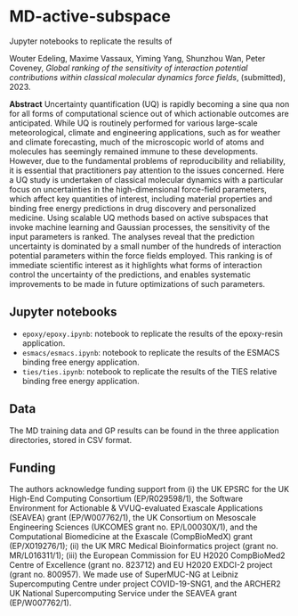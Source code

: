 # MD-active-subspace

Jupyter notebooks to replicate the results of 

Wouter Edeling, Maxime Vassaux, Yiming Yang, Shunzhou Wan, Peter Coveney, *Global ranking of the sensitivity of interaction potential contributions within classical molecular dynamics force fields*, (submitted), 2023.

**Abstract**
Uncertainty quantification (UQ) is rapidly becoming a sine qua non for all forms of computational science out of which actionable outcomes are anticipated. While UQ is routinely performed for various large-scale meteorological, climate and engineering applications, such as for weather and climate forecasting, much of the microscopic world of atoms and molecules has seemingly remained immune to these developments. However, due to the fundamental problems of reproducibility and reliability, it is essential that practitioners pay attention to the issues concerned. Here a UQ study is undertaken of classical molecular dynamics with a particular focus on uncertainties in the high-dimensional force-field parameters, which affect key quantities of interest, including material properties and binding free energy predictions in drug discovery and personalized medicine. Using scalable UQ methods based on active subspaces that invoke machine learning and Gaussian processes, the sensitivity of the input parameters is ranked. The analyses reveal that the prediction uncertainty is dominated by a small number of the hundreds of interaction potential parameters within the force fields employed. This ranking is of immediate scientific interest as it highlights what forms of interaction control the uncertainty of the predictions, and enables systematic improvements to be made in future optimizations of such parameters.

## Jupyter notebooks

* `epoxy/epoxy.ipynb`: notebook to replicate the results of the epoxy-resin application.
* `esmacs/esmacs.ipynb`: notebook to replicate the results of the ESMACS binding free energy application.
* `ties/ties.ipynb`: notebook to replicate the results of the TIES relative binding free energy application.

## Data

The MD training data and GP results can be found in the three application directories, stored in CSV format.

## Funding

The authors acknowledge funding support from (i) the UK EPSRC for the UK High-End Computing Consortium (EP/R029598/1), the Software Environment for Actionable \& VVUQ-evaluated Exascale Applications (SEAVEA) grant (EP/W007762/1), the UK Consortium on Mesoscale Engineering Sciences (UKCOMES grant no. EP/L00030X/1), and the Computational Biomedicine at the Exascale (CompBioMedX) grant (EP/X019276/1); (ii) the UK MRC Medical Bioinformatics project (grant no. MR/L016311/1); (iii) the European Commission for EU H2020 CompBioMed2 Centre of Excellence (grant no. 823712) and EU H2020 EXDCI-2 project (grant no. 800957). We made use of SuperMUC-NG at Leibniz Supercomputing Centre under project COVID-19-SNG1, and the ARCHER2 UK National Supercomputing Service under the SEAVEA grant (EP/W007762/1).
